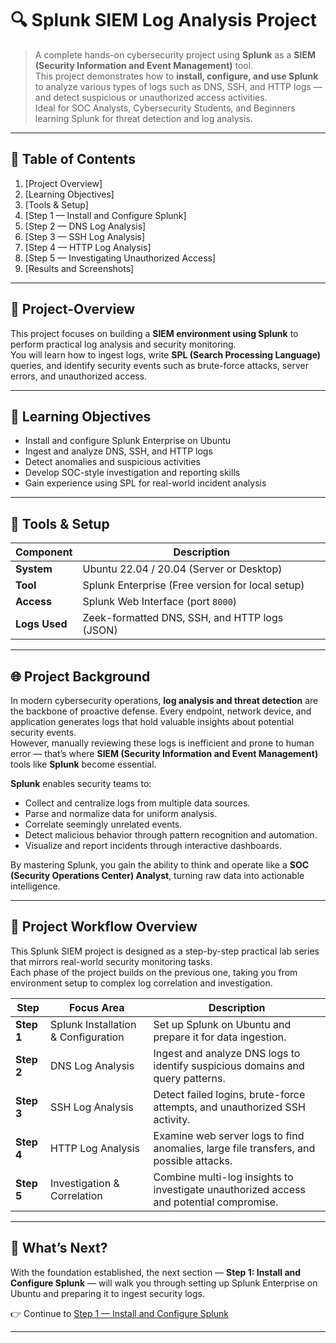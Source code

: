 # 🔍 Splunk SIEM Log Analysis Project

> A complete hands-on cybersecurity project using **Splunk** as a **SIEM (Security Information and Event Management)** tool.  
> This project demonstrates how to **install, configure, and use Splunk** to analyze various types of logs such as DNS, SSH, and HTTP logs — and detect suspicious or unauthorized access activities.  
> Ideal for SOC Analysts, Cybersecurity Students, and Beginners learning Splunk for threat detection and log analysis.

---

## 📘 Table of Contents
1. [Project Overview]
2. [Learning Objectives]
3. [Tools & Setup]
4. [Step 1 — Install and Configure Splunk]
5. [Step 2 — DNS Log Analysis]
6. [Step 3 — SSH Log Analysis]
7. [Step 4 — HTTP Log Analysis]
8. [Step 5 — Investigating Unauthorized Access]
9. [Results and Screenshots]

---

## 🧠 Project-Overview
This project focuses on building a **SIEM environment using Splunk** to perform practical log analysis and security monitoring.  
You will learn how to ingest logs, write **SPL (Search Processing Language)** queries, and identify security events such as brute-force attacks, server errors, and unauthorized access.

---

## 🎯 Learning Objectives
- Install and configure Splunk Enterprise on Ubuntu  
- Ingest and analyze DNS, SSH, and HTTP logs  
- Detect anomalies and suspicious activities  
- Develop SOC-style investigation and reporting skills  
- Gain experience using SPL for real-world incident analysis  

---

## 🧰 Tools & Setup
| Component | Description |
|------------|-------------|
| **System** | Ubuntu 22.04 / 20.04 (Server or Desktop) |
| **Tool** | Splunk Enterprise (Free version for local setup) |
| **Access** | Splunk Web Interface (port `8000`) |
| **Logs Used** | Zeek-formatted DNS, SSH, and HTTP logs (JSON) |

---

## 🌐 Project Background

In modern cybersecurity operations, **log analysis and threat detection** are the backbone of proactive defense. Every endpoint, network device, and application generates logs that hold valuable insights about potential security events.  
However, manually reviewing these logs is inefficient and prone to human error — that’s where **SIEM (Security Information and Event Management)** tools like **Splunk** become essential.

**Splunk** enables security teams to:
- Collect and centralize logs from multiple data sources.
- Parse and normalize data for uniform analysis.
- Correlate seemingly unrelated events.
- Detect malicious behavior through pattern recognition and automation.
- Visualize and report incidents through interactive dashboards.

By mastering Splunk, you gain the ability to think and operate like a **SOC (Security Operations Center) Analyst**, turning raw data into actionable intelligence.

---

## 🧩 Project Workflow Overview

This Splunk SIEM project is designed as a step-by-step practical lab series that mirrors real-world security monitoring tasks.  
Each phase of the project builds on the previous one, taking you from environment setup to complex log correlation and investigation.

| Step | Focus Area | Description |
|------|-------------|-------------|
| **Step 1** | Splunk Installation & Configuration | Set up Splunk on Ubuntu and prepare it for data ingestion. |
| **Step 2** | DNS Log Analysis | Ingest and analyze DNS logs to identify suspicious domains and query patterns. |
| **Step 3** | SSH Log Analysis | Detect failed logins, brute-force attempts, and unauthorized SSH activity. |
| **Step 4** | HTTP Log Analysis | Examine web server logs to find anomalies, large file transfers, and possible attacks. |
| **Step 5** | Investigation & Correlation | Combine multi-log insights to investigate unauthorized access and potential compromise. |

---


## 🚀 What’s Next?

With the foundation established, the next section — **Step 1: Install and Configure Splunk** — will walk you through setting up Splunk Enterprise on Ubuntu and preparing it to ingest security logs.

👉 Continue to [Step 1 — Install and Configure Splunk](Step1-Install_and_Configure_Splunk.md)

---


